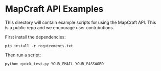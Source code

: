 # MapCraft API Examples

This directory will contain example scripts for using the MapCraft API.  This is a public repo and we encourage user contributions.

First install the dependencies:

`pip install -r requirements.txt`

Then run a script:

`python quick_test.py YOUR_EMAIL YOUR_PASSWORD`
